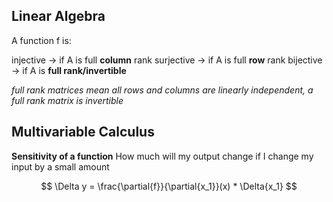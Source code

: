 
## Linear Algebra

A function f is:

injective -> if A is full **column** rank
surjective -> if A is full **row** rank
bijective -> if A is **full rank/invertible**

*full rank matrices mean all rows and columns are linearly independent, a full rank matrix is invertible*


## Multivariable Calculus

**Sensitivity of a function**
How much will my output change if I change my input by a small amount

$$
\Delta y = \frac{\partial{f}}{\partial{x_1}}(x) * \Delta{x_1}
$$